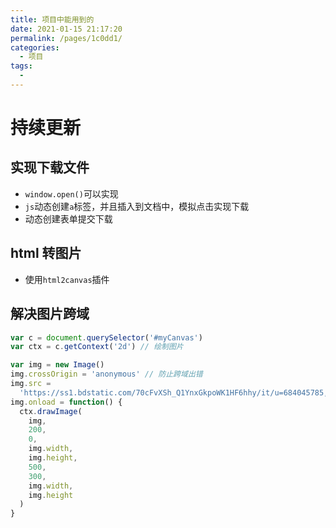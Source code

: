 ```yaml
---
title: 项目中能用到的
date: 2021-01-15 21:17:20
permalink: /pages/1c0dd1/
categories:
  - 项目
tags:
  -
---
```


# 持续更新

## 实现下载文件

- `window.open()`可以实现
- `js`动态创建`a`标签，并且插入到文档中，模拟点击实现下载
- 动态创建表单提交下载

## html 转图片

- 使用`html2canvas`插件

## 解决图片跨域

```js
var c = document.querySelector('#myCanvas')
var ctx = c.getContext('2d') // 绘制图片

var img = new Image()
img.crossOrigin = 'anonymous' // 防止跨域出错
img.src =
  'https://ss1.bdstatic.com/70cFvXSh_Q1YnxGkpoWK1HF6hhy/it/u=684045785,4210542258&fm=11&gp=0.jpg'
img.onload = function() {
  ctx.drawImage(
    img,
    200,
    0,
    img.width,
    img.height,
    500,
    300,
    img.width,
    img.height
  )
}
```
